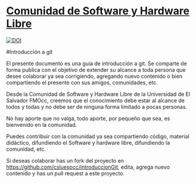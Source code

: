 [Comunidad de Software y Hardware Libre](http://cshluesocc.org/)
=========================================================

[![DOI](https://zenodo.org/badge/doi/10.5281/zenodo.13950.svg)](http://dx.doi.org/10.5281/zenodo.13950)


#Introducción a git

El presente documento es una guía de introducción a git.
Se comparte de forma publica con el objetivo de extender su alcance a toda persona que desee colaborar ya sea corrigiendo, agregando nuevo contenido o bien compartiendo el presente con sus amigos, comunidades, etc. 

Desde la Comunidad de Software y Hardware Libre de la Universidad de El Salvador FMOcc, creemos que el conocimiento debe estar al alcance de todos y todas y no debe ser de ninguna forma limitado a pocas personas. 

No hay aporte que no valga, todo aporte, por pequeño que sea, es bienvenido en la comunidad.

Puedes contribuir con la comunidad ya sea compartiendo código, material didáctico, difundiendo el Software y hardware libre, difundiendo la comunidad, etc.

Si deseas colaborar has un fork del proyecto en https://github.com/csluesocc/introduccionGit, edita, agrega nuevo contenido y has un pull request a este proyecto.

